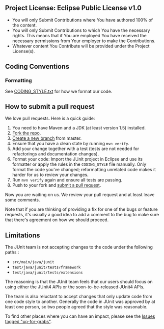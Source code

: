 ## Project License:  Eclipse Public License v1.0

- You will only Submit Contributions where You have authored 100% of the content.
- You will only Submit Contributions to which You have the necessary rights. This means that if You are employed You have received the necessary permissions from Your employer to make the Contributions.
- Whatever content You Contribute will be provided under the Project License(s).

## Coding Conventions

### Formatting

See [CODING_STYLE.txt](CODING_STYLE.txt) for how we format our code.

## How to submit a pull request

We love pull requests. Here is a quick guide:

1. You need to have Maven and a JDK (at least version 1.5) installed.
2. [Fork the repo](https://help.github.com/articles/fork-a-repo).
3. [Create a new branch](https://help.github.com/articles/creating-and-deleting-branches-within-your-repository/) from master.
4. Ensure that you have a clean state by running `mvn verify`.
5. Add your change together with a test (tests are not needed for refactorings and documentation changes).
6. Format your code: Import the JUnit project in Eclipse and use its formatter or apply the rules in the `CODING_STYLE` file manually. Only format the code you've changed; reformatting unrelated code makes it harder for us to review your changes.
7. Run `mvn verify` again and ensure all tests are passing.
8. Push to your fork and [submit a pull request](https://help.github.com/articles/creating-a-pull-request/).

Now you are waiting on us. We review your pull request and at least leave some comments.


Note that if you are thinking of providing a fix for one of the bugs or feature requests, it's usually
a good idea to add a comment to the bug to make sure that there's agreement on how we should proceed.

## Limitations

The JUnit team is not accepting changes to the code under the following paths :

* `src/main/java/junit`
* `test/java/junit/tests/framework`
* `test/java/junit/tests/extensions`

The reasoning is that the JUnit team feels that our users should focus on using either the JUnit4 APIs
or the soon-to-be-released JUnit4 APIs.

The team is also reluctant to accept changes that only update code from one code style to another.
Generally the code in JUnit was approved by at least one person, so two people agreed that the style was reasonable.

To find other places where you can have an impact, please see the [Issues tagged "up-for-grabs"](https://github.com/junit-team/junit4/issues?q=is%3Aissue+is%3Aopen+label%3Aup-for-grabs).
